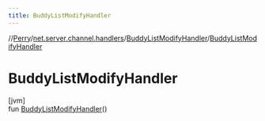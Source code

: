 ```yaml
---
title: BuddyListModifyHandler
---
```

//[Perry](../../../index.html)/[net.server.channel.handlers](../index.html)/[BuddyListModifyHandler](index.html)/[BuddyListModifyHandler](-buddy-list-modify-handler.html)



# BuddyListModifyHandler



[jvm]\
fun [BuddyListModifyHandler](-buddy-list-modify-handler.html)()





